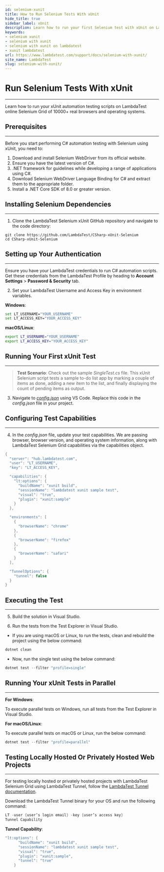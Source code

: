 ```yaml
---
id: selenium-xunit
title: How to Run Selenium Tests With xUnit
hide_title: true
sidebar_label: xUnit
description: Learn how to run your first Selenium test with xUnit on LambdaTest.
keywords:
- selenium xunit
- selenium with xunit
- selenium with xunit on lambdatest
- xunit lambdatest
url: https://www.lambdatest.com/support/docs/selenium-with-xunit/
site_name: LambdaTest
slug: selenium-with-xunit/
---
```


<script type="application/ld+json"
      dangerouslySetInnerHTML={{ __html: JSON.stringify({
       "@context": "https://schema.org",
        "@type": "BreadcrumbList",
        "itemListElement": [{
          "@type": "ListItem",
          "position": 1,
          "name": "LambdaTest",
          "item": "https://www.lambdatest.com"
        },{
          "@type": "ListItem",
          "position": 2,
          "name": "Support",
          "item": "https://www.lambdatest.com/support/docs/"
        },{
          "@type": "ListItem",
          "position": 3,
          "name": "Run Selenium Tests With xUnit on LambdaTest",
          "item": "https://www.lambdatest.com/support/docs/selenium-with-xunit/"
        }]
      })
    }}
></script>

# Run Selenium Tests With xUnit
---

Learn how to run your xUnit automation testing scripts on LambdaTest online Selenium Grid of 10000+ real browsers and operating systems.

## Prerequisites
---

Before you start performing C# automation testing with Selenium using xUnit, you need to:

1. Download and install Selenium WebDriver from its official website.
2. Ensure you have the latest version of C#.
3. .NET framework for guidelines while developing a range of applications using C#.
4. Download Selenium WebDriver Language Binding for C# and extract them to the appropriate folder. 
5. Install a .NET Core SDK of 8.0 or greater version.

## Installing Selenium Dependencies
---

1. Clone the LambdaTest Selenium xUnit GitHub repository and navigate to the code directory:

```
git clone https://github.com/LambdaTest/CSharp-xUnit-Selenium
cd CSharp-xUnit-Selenium
```

## Setting up Your Authentication
---

Ensure you have your LambdaTest credentials to run C# automation scripts. Get these credentials from the LambdaTest Profile by heading to **Account Settings** > **Password & Security** tab.

2. Set your LambdaTest Username and Access Key in environment variables.

**Windows**:

```bash
set LT_USERNAME="YOUR_USERNAME"
set LT_ACCESS_KEY="YOUR_ACCESS_KEY"
```

**macOS/Linux**:

```bash
export LT_USERNAME="YOUR_USERNAME" 
export LT_ACCESS_KEY="YOUR_ACCESS_KEY"
```

## Running Your First xUnit Test
---

>**Test Scenario**: Check out the sample *SingleTest.cs* file. This xUnit Selenium script tests a sample to-do list app by marking a couple of items as done, adding a new item to the list, and finally displaying the count of pending items as output.

3. Navigate to *[config.json](https://github.com/LambdaTest/CSharp-xUnit-Selenium/blob/master/XUnit-LambdaTest/config.json/)* using VS Code. Replace this code in the *config.json* file in your project.

## Configuring Test Capabilities
---

4.  In the *config.json* file, update your test capabilities. We are passing browser, browser version, and operating system information, along with LambdaTest Selenium Grid capabilities via the capabilities object.

```csharp
{
  "server": "hub.lambdatest.com",
  "user": "LT_USERNAME",
  "key": "LT_ACCESS_KEY",

  "capabilities": {
    "lt:options": {
      "buildName": "xunit build",
      "sessionName": "lambdatest xunit sample test",
      "visual": "true",
      "plugin": "xunit:sample"
    }
  },

  "environments": [
    {
      "browserName": "chrome"
    },
    {
      "browserName": "firefox"
    },
    {
      "browserName": "safari"
    }
  ],

  "TunnelOptions": {
    "tunnel": false
  }
}
```

## Executing the Test
---

5. Build the solution in Visual Studio.

6. Run the tests from the Test Explorer in Visual Studio.

* If you are using macOS or Linux, to run the tests, clean and rebuild the project using the below command:

```csharp
dotnet clean
```

* Now, run the single test using the below command:

```csharp
dotnet test --filter "profile=single"
```

## Running Your xUnit Tests in Parallel
---

**For Windows**:

To execute parallel tests on Windows, run all tests from the Test Explorer in Visual Studio.

**For macOS/Linux**:

To execute parallel tests on macOS or Linux, run the below command:

```csharp
dotnet test --filter "profile=parallel"
```

## Testing Locally Hosted Or Privately Hosted Web Projects
---

For testing locally hosted or privately hosted projects with LambdaTest Selenium Grid using LambdaTest Tunnel, follow the [LambdaTest Tunnel documentation](https://www.lambdatest.com/support/docs/testing-locally-hosted-pages/).

Download the LambdaTest Tunnel binary for your OS and run the following command:

```csharp
LT -user {user’s login email} -key {user’s access key}
Tunnel Capability
```

**Tunnel Capability**:

```csharp
"lt:options": {
      "buildName": "xunit build",
      "sessionName": "lambdatest xunit sample test",
      "visual": "true",
      "plugin": "xunit:sample",
      "tunnel": "true"
    }
```












